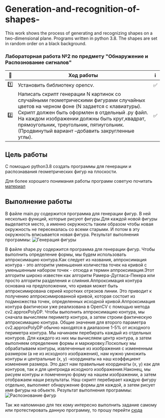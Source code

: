 # Generation-and-recognition-of-shapes- #

This work shows the process of generating and recognizing shapes on a two-dimensional plane. Programs written in python 3.8. The shapes are set in random order on a black background.

###  Лабораторная работа №2 по предмету "Обнаружение и Распознование сигналов" ###


| 🔢  | Ход работы   | ℹ️ |
| ------------- | ------------- |------------- |
| 1️⃣  |  Установить библиотеку opencv.  | ✅ |
| 2️⃣ | Написать скрипт генерации N картинок со случайными геометрическими фигурами случайных цветов на черном фоне (N задается с клавиатуры). Скрипт должен быть оформлен в отдельный .py файл. На каждом изображении должны быть круг,квадрат, прямоугольник, треугольник, пятиугольник. (Продвинутый вариант –добавить закругленные углы). |✅  |


Цель работы
------------
С помощью python3.8 создать программы для генерации и распознавания геометрических фигур на плоскости.


Для более хорошего понимания работы программ советую почитать [материал](https://www.pyimagesearch.com/2016/02/08/opencv-shape-detection/)

Выполнение работы
-----------------
В файле main.py содержится программа для генерации фигур. В ней несколько функций, которые рисуют фигуры.Для каждой новой фигуры выделается место, а именно окружность таким образом чтобы новая окружность не пересекалась со всеми старыми. И потом в эту окружность вписывается новая фигура.
Результат выполнения программы:
![Генерация фигуры](https://bmstu.codes/MorozoFF/lr-2-opc/-/raw/master/1.png)

В файле shape.py содержится программа для генерации фигур. Чтобы выполнить определение формы, мы будем использовать аппроксимацию контура.Как следует из названия, аппроксимация контура - это алгоритм уменьшения количества точек на кривой с уменьшенным набором точек - отсюда и термин аппроксимация.Этот алгоритм широко известен как алгоритм Рамера-Дугласа-Пекера или просто алгоритм разделения и слияния.Аппроксимация контура основана на предположении, что кривая может быть аппроксимирована серией коротких отрезков линии. Это приводит к получению аппроксимированной кривой, которая состоит из подмножества точек, определенных исходной кривой.Аппроксимация контура фактически уже реализована в OpenCV с помощью метода cv2.approxPolyDP. Чтобы выполнить аппроксимацию контура, мы сначала вычисляем периметр контура, а затем строим фактическую аппроксимацию контура.
Общие значения для второго параметра cv2.approxPolyDP обычно находятся в диапазоне 1-5% от исходного периметра контура. Мы начинаем перебирать каждый из отдельных контуров. Для каждого из них мы вычисляем центр контура, а затем выполняем определение формы и маркировку.Поскольку мы обрабатываем контуры, извлеченные из изображения с измененным размером (а не из исходного изображения), нам нужно умножить контуры и центральные (x, y) -координаты на наш коэффициент изменения размера. Это даст нам правильные координаты (x, y) как для контуров, так и для центроида исходного изображения.Наконец, мы рисуем контуры и помеченную форму на нашем изображении, а затем отображаем наши результаты. Наш скрипт перебирает каждую фигуру отдельно, выполняет обнаружение формы для каждой, а затем рисует имя фигуры на объекте.
Результат выполнения программы:
![Распознование фигур](https://bmstu.codes/MorozoFF/lr-2-opc/-/raw/master/1_new.png)

Так же напоминаю для тех кому интересно выполнить задание самому или протестировать данную программу, то прошу перейти [сюда](https://drive.google.com/drive/folders/1b_molbj8z6JhHV6r178AeI1XpQezehsm?usp=sharing "Практикум по машинному обучению")
